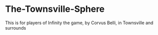 # The-Townsville-Sphere
This is for players of Infinity the game, by Corvus Belli, in Townsville and surrounds
